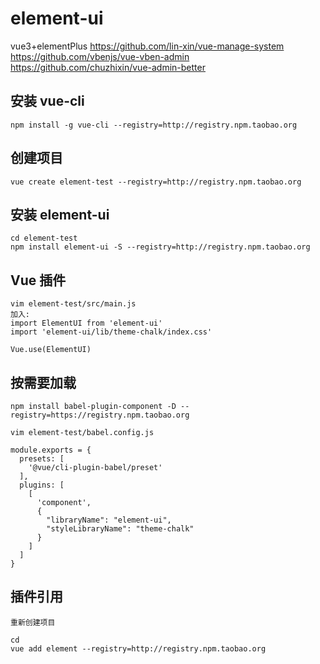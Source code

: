 # element-ui

vue3+elementPlus
https://github.com/lin-xin/vue-manage-system
https://github.com/vbenjs/vue-vben-admin
https://github.com/chuzhixin/vue-admin-better

## 安装 vue-cli

```
npm install -g vue-cli --registry=http://registry.npm.taobao.org
```

## 创建项目

```
vue create element-test --registry=http://registry.npm.taobao.org
```

## 安装 element-ui

```
cd element-test
npm install element-ui -S --registry=http://registry.npm.taobao.org
```

## Vue 插件

```
vim element-test/src/main.js
加入:
import ElementUI from 'element-ui'
import 'element-ui/lib/theme-chalk/index.css'

Vue.use(ElementUI)
```

## 按需要加载

```
npm install babel-plugin-component -D --registry=https://registry.npm.taobao.org

vim element-test/babel.config.js

module.exports = {
  presets: [
    '@vue/cli-plugin-babel/preset'
  ],
  plugins: [
    [
      'component',
      {
        "libraryName": "element-ui",
        "styleLibraryName": "theme-chalk"
      }
    ]
  ]
}

```

## 插件引用

```
重新创建项目

cd 
vue add element --registry=http://registry.npm.taobao.org
```
